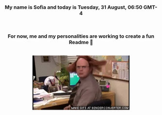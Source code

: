 


<div align="center">
<h3 >My name is Sofia and today is Tuesday, 31 August, 06:50 GMT-4</h3><br>
<h3 >For now, me and my personalities are working to create a fun Readme 👋
</h3><br>
<img src='img/dwight.gif' alt='working...'/>
</div>

